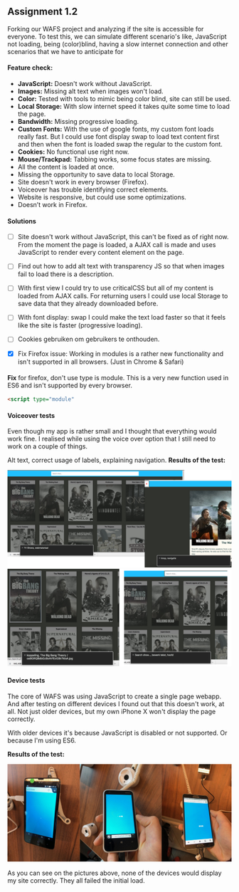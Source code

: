 ## Assignment 1.2
Forking our WAFS project and analyzing if the site is accessible for everyone.
To test this, we can simulate different scenario's like, JavaScript not loading, being (color)blind, having a slow internet connection and other scenarios that we have to anticipate for 

#### Feature check:
- **JavaScript:** Doesn't work without JavaScript.
- **Images:** Missing alt text when images won't load.
- **Color:** Tested with tools to mimic being color blind, site can still be used.
- **Local Storage:** With slow internet speed it takes quite some time to load the page.
- **Bandwidth:** Missing progressive loading.
- **Custom Fonts:**
With the use of google fonts, my custom font loads really fast. But I could use font display swap to load text content first and then when the font is loaded swap the regular to the custom font.
- **Cookies:** No functional use right now. 
- **Mouse/Trackpad:** Tabbing works, some focus states are missing.
- All the content is loaded at once.
- Missing the opportunity to save data to local Storage.
- Site doesn't work in every browser (Firefox).
- Voiceover has trouble identifying correct elements.
- Website is responsive, but could use some optimizations.
- Doesn’t work in Firefox.

#### Solutions
- [ ] Site doesn't work without JavaScript, this can't be fixed as of right now. From the moment the page is loaded, a AJAX call is made and uses JavaScript to render every content element on the page. 
- [ ] Find out how to add alt text with transparency JS so that when images fail to load there is a description.
- [ ] With first view I could try to use criticalCSS but all of my content is loaded from AJAX calls. For returning users I could use local Storage to save data that they already downloaded before.
- [ ] With font display: swap I could make the text load faster so that it feels like the site is faster (progressive loading).
- [ ] Cookies gebruiken om gebruikers te onthouden.
- [x] Fix Firefox issue: Working in modules is a rather new functionality and isn't supported in all browsers. (Just in Chrome & Safari)


####
**Fix** for firefox, don't use type is module. This is a very new function used in ES6 and isn't supported by every browser. 

```html
<script type="module"
```

#### Voiceover tests
Even though my app is rather small and I thought that everything would work fine. I realised while using the voice over option that I still need to work on a couple of things.

Alt text, correct usage of labels, explaining navigation.
**Results of the test:**

![](https://github.com/jajan20/browser-technologies/blob/master/opdracht1/image_01.jpg)
![](https://github.com/jajan20/browser-technologies/blob/master/opdracht1/image_02.jpg)


#### Device tests
The core of WAFS was using JavaScript to create a single page webapp. And after testing on different devices I found out that this doesn't work, at all.
Not just older devices, but my own iPhone X won't display the page correctly.

With older devices it's because JavaScript is disabled or not supported. Or because I'm using ES6.

**Results of the test:**

![](https://github.com/jajan20/browser-technologies/blob/master/opdracht1/deviceTest.jpg)

As you can see on the pictures above, none of the devices would display my site correctly. They all failed the initial load.










